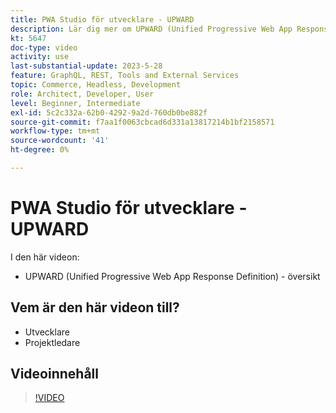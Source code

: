 ```yaml
---
title: PWA Studio för utvecklare - UPWARD
description: Lär dig mer om UPWARD (Unified Progressive Web App Response Definition).
kt: 5647
doc-type: video
activity: use
last-substantial-update: 2023-5-28
feature: GraphQL, REST, Tools and External Services
topic: Commerce, Headless, Development
role: Architect, Developer, User
level: Beginner, Intermediate
exl-id: 5c2c332a-62b0-4292-9a2d-760db0be882f
source-git-commit: f7aa1f0063cbcad6d331a13817214b1bf2158571
workflow-type: tm+mt
source-wordcount: '41'
ht-degree: 0%

---
```


# PWA Studio för utvecklare - UPWARD

I den här videon:

- UPWARD (Unified Progressive Web App Response Definition) - översikt

## Vem är den här videon till?

- Utvecklare
- Projektledare

## Videoinnehåll

>[!VIDEO](https://video.tv.adobe.com/v/35718?quality=12&learn=on)
